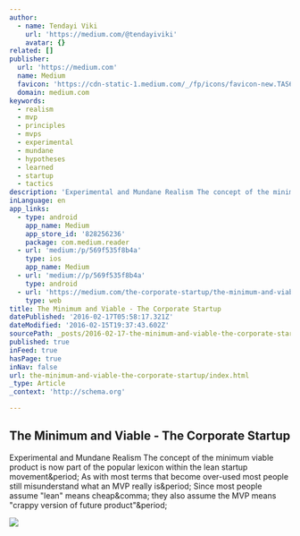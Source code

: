 ```yaml
---
author:
  - name: Tendayi Viki
    url: 'https://medium.com/@tendayiviki'
    avatar: {}
related: []
publisher:
  url: 'https://medium.com'
  name: Medium
  favicon: 'https://cdn-static-1.medium.com/_/fp/icons/favicon-new.TAS6uQ-Y7kcKgi0xjcYHXw.ico'
  domain: medium.com
keywords:
  - realism
  - mvp
  - principles
  - mvps
  - experimental
  - mundane
  - hypotheses
  - learned
  - startup
  - tactics
description: 'Experimental and Mundane Realism The concept of the minimum viable product is now part of the popular lexicon within the lean startup movement. As with most terms that become over-used most people still misunderstand what an MVP really is. Since most people assume "lean" means cheap, they also assume the MVP means "crappy version of future product".'
inLanguage: en
app_links:
  - type: android
    app_name: Medium
    app_store_id: '828256236'
    package: com.medium.reader
  - url: 'medium:/p/569f535f8b4a'
    type: ios
    app_name: Medium
  - url: 'medium://p/569f535f8b4a'
    type: android
  - url: 'https://medium.com/the-corporate-startup/the-minimum-and-viable-569f535f8b4a'
    type: web
title: The Minimum and Viable - The Corporate Startup
datePublished: '2016-02-17T05:58:17.321Z'
dateModified: '2016-02-15T19:37:43.602Z'
sourcePath: _posts/2016-02-17-the-minimum-and-viable-the-corporate-startup.md
published: true
inFeed: true
hasPage: true
inNav: false
url: the-minimum-and-viable-the-corporate-startup/index.html
_type: Article
_context: 'http://schema.org'

---
```

<article style=""><h1>The Minimum and Viable - The Corporate Startup</h1><p>Experimental and Mundane Realism The concept of the minimum viable product is now part of the popular lexicon within the lean startup movement&amp;period; As with most terms that become over-used most people still misunderstand what an MVP really is&amp;period; Since most people assume "lean" means cheap&amp;comma; they also assume the MVP means "crappy version of future product"&amp;period;</p><img src="https://cdn-images-1.medium.com/max/800/0*UCQGX_tQ2FLtGDYW.jpg" /></article>